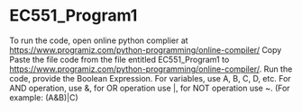 # EC551_Program1
To run the code, open online python complier at https://www.programiz.com/python-programming/online-compiler/
Copy Paste the file code from the file entitled EC551_Program1 to https://www.programiz.com/python-programming/online-compiler/.
Run the code, provide the Boolean Expression. For variables, use A, B, C, D, etc. For AND operation, use &, for OR operation use |, for NOT operation use ~. (For example: (A&B)|C)
